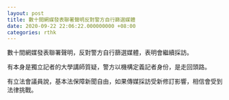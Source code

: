 ```yaml
---
layout: post
title: 數十間網媒發表聯署聲明反對警方自行篩選媒體
date: 2020-09-22 22:06:22.000000000 +08:00
categories: rthk
---
```


數十間網媒發表聯署聲明，反對警方自行篩選媒體，表明會繼續採訪。

有本身是獨立記者的大學講師質疑，警方以機構定義記者身份，是走回頭路。

有立法會議員說，基本法保障新聞自由，如果傳媒採訪受新修訂影響，相信會受到法律挑戰。
